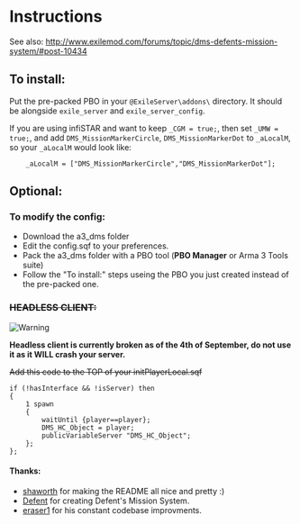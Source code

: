 # Instructions
See also: http://www.exilemod.com/forums/topic/dms-defents-mission-system/#post-10434 

## To install:
Put the pre-packed PBO in your ```@ExileServer\addons\``` directory. It should be alongside ```exile_server``` and ```exile_server_config```.

If you are using infiSTAR and want to keep ```_CGM = true;```, then set ```_UMW = true;```, and add ```DMS_MissionMarkerCircle```, ```DMS_MissionMarkerDot``` to ```_aLocalM```,
so your ```_aLocalM``` would look like:

```
    _aLocalM = ["DMS_MissionMarkerCircle","DMS_MissionMarkerDot"];
```


## Optional:


### To modify the config:
* Download the a3_dms folder
* Edit the config.sqf to your preferences.
* Pack the a3_dms folder with a PBO tool (**PBO Manager** or Arma 3 Tools suite)
* Follow the "To install:" steps useing the PBO you just created instead of the pre-packed one.


### ~~HEADLESS CLIENT:~~
![Warning](https://upload.wikimedia.org/wikipedia/commons/thumb/d/dd/Achtung.svg/200px-Achtung.svg.png)

**Headless client is currently broken as of the 4th of September, do not use it as it WILL crash your server.**

~~Add this code to the TOP of your initPlayerLocal.sqf~~ 

```
if (!hasInterface && !isServer) then
{
	1 spawn
	{
		waitUntil {player==player};
		DMS_HC_Object = player;
		publicVariableServer "DMS_HC_Object";
	};
};
```
#### Thanks:
- [shaworth](https://github.com/shaworth) for making the README all nice and pretty :)
- [Defent](https://github.com/Defent) for creating Defent's Mission System.
- [eraser1](https://github.com/eraser1) for his constant codebase improvments.
